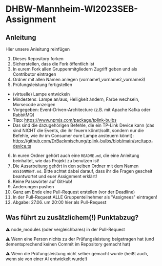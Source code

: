 # DHBW-Mannheim-WI2023SEB-Assignment

## Anleitung 


Hier unsere Anleitung reinfügen
















1) Dieses Repository forken
2) Sicherstellen, dass die Fork öffentlich ist
3) In eurem Fork allen Gruppenmitgliedern Zugriff geben und als Contributor eintragen
4) Ordner mit allen Namen anlegen (vorname1_vorname2_vorname3)
5) Prüfungsleistung fertigstellen
- (virtuelle) Lampe entwickeln
- Mindestens: Lampe an/aus, Helligkeit ändern, Farbe wechseln, Morsecode anzeigen
- Vorgegeben: Event-Driven-Architecture (z.B. mit Apache Kafka oder RabbitMQ)
- Tipp: https://www.npmjs.com/package/tplink-bulbs
- Das sind die dazugehörigen Befehle, die ein TP-Link Device kann (das sind NICHT die Events, die ihr feuern könnt/sollt, sondern nur die Befehle, wie ihr im Consumer eure Lampe ansteuern könnt): https://github.com/DrBackmischung/tplink-bulbs/blob/main/src/tapo-device.ts
6) In euren Ordner gehört auch eine `README.md`, die eine Anleitung beinhaltet, wie das Projekt zu benutzen ist!
7) Die Ausarbeitung gehört in den selben Ordner mit dem Namen `ASSIGNMENT.md`. Bitte achtet dabei darauf, dass ihr die Fragen gescheit beantwortet und euer Assignment erklärt!
8) Keine Passwörter auf GitHub!
9) Änderungen pushen
10) Ganz am Ende eine Pull-Request erstellen (vor der Deadline)
11) In der Pull-Request ALLE Gruppenteilnehmer als "Assignees" eintragen!
12) Abgabe: 27.06. um 20:00 hier als Pull-Request
  
## Was führt zu zusätzlichem(!) Punktabzug?

⚠️ node_modules (oder vergleichbares) in der Pull-Request

⚠️ Wenn eine Person nichts zu der Prüfungsleistung beigetragen hat (und dementsprechend keinen Commit im Repository gemacht hat)

⚠️ Wenn die Prüfungsleistung nicht selber gemacht wurde (heißt auch, wenn sie von einer AI entwickelt wurde!)


